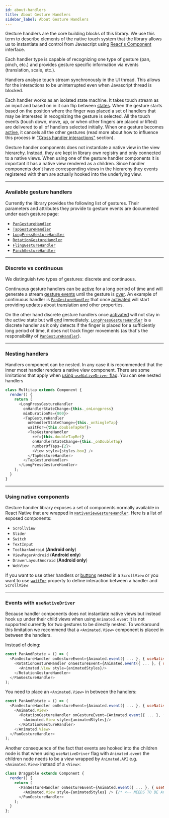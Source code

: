 ```yaml
---
id: about-handlers
title: About Gesture Handlers
sidebar_label: About Gesture Handlers
---
```


Gesture handlers are the core building blocks of this library.
We use this term to describe elements of the native touch system that the library allows us to instantiate and control from Javascript using [React's Component](https://reactjs.org/docs/react-component.html) interface.

Each handler type is capable of recognizing one type of gesture (pan, pinch, etc.) and provides gesture specific information via events (translation, scale, etc.).

Handlers analyse touch stream synchronously in the UI thread. This allows for the interactions to be uninterrupted even when Javascript thread is blocked.

Each handler works as an isolated state machine. It takes touch stream as an input and based on in it can flip between [states](state.md).
When the gesture starts based on the position where the finger was placed a set of handlers that may be interested in recognizing the gesture is selected.
All the touch events (touch down, move, up, or when other fingers are placed or lifted) are delivered to all of handlers selected initially.
When one gesture becomes [active](state.md#active), it cancels all the other gestures (read more about how to influence this process in ["Cross handler interactions"](interactions.md) section).

Gesture handler components does not instantiate a native view in the view hierarchy. Instead, they are kept in library own registry and only connected to a native views. When using one of the gesture handler components it is important it has a native view rendered as a children.
Since handler components don't have corresponding views in the hierarchy they events registered with them are actually hooked into the underlying view.

---
### Available gesture handlers

Currently the library provides the following list of gestures. Their parameters and attributes they provide to gesture events are documented under each gesture page:
 - [`PanGestureHandler`](handler-pan.md)
 - [`TapGestureHandler`](handler-tap.md)
 - [`LongPressGestureHandler`](handler-longpress.md)
 - [`RotationGestureHandler`](handler-rotation.md)
 - [`FlingGestureHandler`](handler-fling.md)
 - [`PinchGestureHandler`](handler-pinch.md)

---
### Discrete vs continuous

We distinguish two types of gestures: discrete and continuous.

Continuous gesture handlers can be [active](state.md#active) for a long period of time and will generate a stream [gesture events](handler-common.md#ongestureevent) until the gesture is [over](state.md#ended).
An example of continuous handler is [`PanGestureHandler`](handler-pan.md) that once [activated](state.md#active) will start providing updates about [translation](handler-pan.md#translationx) and other properties.

On the other hand discrete gesture handlers once [activated](state.md#active) will not stay in the active state but will [end](state.md#ended) immediately.
[`LongPressGestureHandler`](handler-longpress.md) is a discrete handler as it only detects if the finger is placed for a sufficiently long period of time, it does not track finger movements (as that's the responsibility of [`PanGestureHandler`](handler-pan.md)).


---
### Nesting handlers

Handlers component can be nested. In any case it is recommended that the inner most handler renders a native view component. There are some limitations that apply when [using `useNativeDriver` flag](#events-with-usenativedriver). You can see nested handlers

```js
class Multitap extends Component {
  render() {
    return (
      <LongPressGestureHandler
        onHandlerStateChange={this._onLongpress}
        minDurationMs={800}>
        <TapGestureHandler
          onHandlerStateChange={this._onSingleTap}
          waitFor={this.doubleTapRef}>
          <TapGestureHandler
            ref={this.doubleTapRef}
            onHandlerStateChange={this._onDoubleTap}
            numberOfTaps={2}>
            <View style={styles.box} />
          </TapGestureHandler>
        </TapGestureHandler>
      </LongPressGestureHandler>
    );
  }
}
```

---
### Using native components

Gesture handler library exposes a set of components normally available in React Native that are wrapped in [`NativeViewGestureHandler`](handler-native.md).
Here is a list of exposed components:
 - `ScrollView`
 - `Slider`
 - `Switch`
 - `TextInput`
 - `ToolbarAndroid` (**Android only**)
 - `ViewPagerAndroid` (**Android only**)
 - `DrawerLayoutAndroid` (**Android only**)
 - `WebView`

If you want to use other handlers or [buttons](component-buttons.md) nested in a `ScrollView` or you want to use [`waitFor`](handler-common.md#waitfor) property to define interaction between a handler and `ScrollView`

---
### Events with `useNativeDriver`

Because handler components does not instantiate native views but instead hook up under their child views when using `Animated.event` it is not supported currently for two gestures to be directly nested.
To workaround this limitation we recommend that a `<Animated.View>` component is placed in between the handlers.

Instead of doing:
```js
const PanAndRotate = () => (
  <PanGestureHandler onGestureEvent={Animated.event({ ... }, { useNativeDriver: true })}>
    <RotationGestureHandler onGestureEvent={Animated.event({ ... }, { useNativeDriver: true })}>
      <Animated.View style={animatedStyles}/>
    </RotationGestureHandler>
  </PanGestureHandler>
);
```

You need to place an `<Animated.View>` in between the handlers:
```js
const PanAndRotate = () => (
  <PanGestureHandler onGestureEvent={Animated.event({ ... }, { useNativeDriver: true })}>
    <Animated.View>
      <RotationGestureHandler onGestureEvent={Animated.event({ ... }, { useNativeDriver: true })}>
        <Animated.View style={animatedStyles}/>
      </RotationGestureHandler>
    </Animated.View>
  </PanGestureHandler>
);
```

Another consequence of the fact that events are hooked into the children node is that when using `useNativeDriver` flag with `Animated.event` the children node needs to be a view wrapped by `Animated.API` e.g. `<Animated.View>` instead of a `<View>`:

```js
class Draggable extends Component {
  render() {
    return (
      <PanGestureHandler onGestureEvent={Animated.event({ ... }, { useNativeDriver: true })}>
        <Animated.View style={animatedStyles} /> {/* <-- NEEDS TO BE Animated.View */}
      </PanGestureHandler>
    );
  }
};
```

